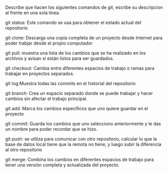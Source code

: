 Describe que hacen los siguientes comandos de git, escribe su descripcion al frente en una sola linea.

git status: Este comando se usa para obtener el estado actual del repositorio

git clone: Descarga una copia completa de un proyecto desde Internet para poder trabjar desde el propio computador

git pull: muestra una lista de los cambios que se ha realizado en los archivos y avisan si están listos para ser guardados.

git checkout: Cambia entre diferentes espacios de trabajo o ramas para trabajar en proyectos separados.

git log:Muestra todas las commits en el historial del repositorio

git branch: Crea un espacio separado donde se puede trabajar y hacer cambios sin afectar el trabajo principal.

git add: Marca los cambios específicos que uno quiere guardar en el proyecto

git commit: Guarda los cambios que uno selecciono anteriormente y le das un nombre para poder recordar que se hizo.

git push: se utiliza para comunicar con otro repositorio, calcular lo que la base de datos local tiene que la remota no tiene, y luego subir la diferencia al otro repositorio

git merge: Combina los cambios en diferentes espacios de trabajo para tener una versión completa y actualizada del proyecto.
